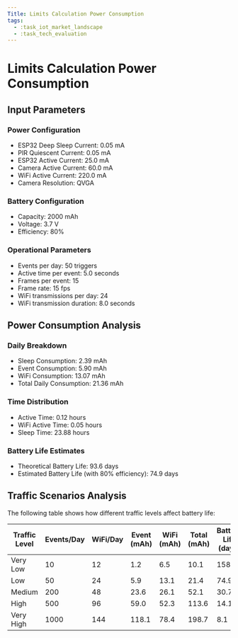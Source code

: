 ```yaml
---
Title: Limits Calculation Power Consumption
tags:
  - :task_iot_market_landscape
  - :task_tech_evaluation
---
```


# Limits Calculation Power Consumption

## Input Parameters

### Power Configuration
- ESP32 Deep Sleep Current: 0.05 mA
- PIR Quiescent Current: 0.05 mA
- ESP32 Active Current: 25.0 mA
- Camera Active Current: 60.0 mA
- WiFi Active Current: 220.0 mA
- Camera Resolution: QVGA

### Battery Configuration
- Capacity: 2000 mAh
- Voltage: 3.7 V
- Efficiency: 80%

### Operational Parameters
- Events per day: 50 triggers
- Active time per event: 5.0 seconds
- Frames per event: 15
- Frame rate: 15 fps
- WiFi transmissions per day: 24
- WiFi transmission duration: 8.0 seconds

## Power Consumption Analysis

### Daily Breakdown
- Sleep Consumption: 2.39 mAh
- Event Consumption: 5.90 mAh
- WiFi Consumption: 13.07 mAh
- Total Daily Consumption: 21.36 mAh

### Time Distribution
- Active Time: 0.12 hours
- WiFi Active Time: 0.05 hours
- Sleep Time: 23.88 hours

### Battery Life Estimates
- Theoretical Battery Life: 93.6 days
- Estimated Battery Life (with 80% efficiency): 74.9 days

## Traffic Scenarios Analysis

The following table shows how different traffic levels affect battery life:

| Traffic Level | Events/Day | WiFi/Day | Event (mAh) | WiFi (mAh) | Total (mAh) | Battery Life (days) |
|--------------|------------|----------|-------------|------------|-------------|-------------------|
| Very Low | 10 | 12 | 1.2 | 6.5 | 10.1 | 158.3 |
| Low | 50 | 24 | 5.9 | 13.1 | 21.4 | 74.9 |
| Medium | 200 | 48 | 23.6 | 26.1 | 52.1 | 30.7 |
| High | 500 | 96 | 59.0 | 52.3 | 113.6 | 14.1 |
| Very High | 1000 | 144 | 118.1 | 78.4 | 198.7 | 8.1 |
